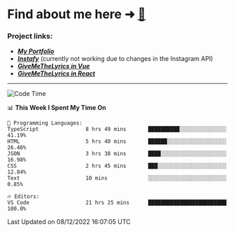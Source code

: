 # Find about me here ➜ [🧑](https://pauabella.dev)

### Project links:
- ***[My Portfolio](https://pauabella.dev)***
- ***[Instafy](https://instafy.me)*** (currently not working due to changes in the Instagram API)
- ***[GiveMeTheLyrics in Vue](https://lyrics.pauabella.dev)***
- ***[GiveMeTheLyrics in React](https://pauabella.dev/GiveMeTheLyrics)***

---
<!--START_SECTION:waka-->
![Code Time](http://img.shields.io/badge/Code%20Time-1%2C721%20hrs%203%20mins-blue)

📊 **This Week I Spent My Time On** 

```text
💬 Programming Languages: 
TypeScript               8 hrs 49 mins       ██████████░░░░░░░░░░░░░░░   41.19% 
HTML                     5 hrs 40 mins       ██████░░░░░░░░░░░░░░░░░░░   26.46% 
JSON                     3 hrs 38 mins       ████░░░░░░░░░░░░░░░░░░░░░   16.98% 
CSS                      2 hrs 45 mins       ███░░░░░░░░░░░░░░░░░░░░░░   12.84% 
Text                     10 mins             ░░░░░░░░░░░░░░░░░░░░░░░░░   0.85%

🔥 Editors: 
VS Code                  21 hrs 25 mins      █████████████████████████   100.0%

```


 Last Updated on 08/12/2022 16:07:05 UTC
<!--END_SECTION:waka-->
